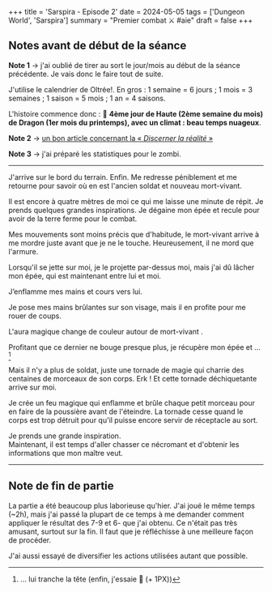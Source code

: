 +++
title = 'Sarspira - Episode 2'
date = 2024-05-05
tags = ['Dungeon World', 'Sarspira']
summary = "Premier combat :crossed_swords: #aie"
draft = false
+++

## Notes avant de début de la séance

**Note 1** → j'ai oublié de tirer au sort le jour/mois au début de la séance précédente. Je vais donc le faire tout de suite.

J'utilise le calendrier de Oltrée!. En gros : 1 semaine = 6 jours ; 1 mois = 3 semaines ; 1 saison = 5 mois ; 1 an = 4 saisons.

L'histoire commence donc : :calendar: **4ème jour de Haute (2ème semaine du mois) de Dragon (1er mois du printemps), avec un climat : beau temps nuageux**.

**Note 2** → [un bon article concernant la « *Discerner la réalité* »](https://dungeonworld.gplusarchive.online/2016/08/26/in-defense-of-discern-realities/)

**Note 3** → j'ai préparé les statistiques pour le zombi.

-----

J'arrive sur le bord du terrain. Enfin. Me redresse péniblement et me retourne pour savoir où en est l'ancien soldat et nouveau mort-vivant.

Il est encore à quatre mètres de moi ce qui me laisse une minute de répit. Je prends quelques grandes inspirations. Je dégaine mon épée et recule pour avoir de la terre ferme pour le combat.

Mes mouvements sont moins précis que d'habitude, le mort-vivant arrive à me mordre juste avant que je ne le touche. Heureusement, il ne mord que l'armure.

Lorsqu'il se jette sur moi, je le projette par-dessus moi, mais j'ai dû lâcher mon épée, qui est maintenant entre lui et moi.

J’enflamme mes mains et cours vers lui.

Je pose mes mains brûlantes sur son visage, mais il en profite pour me rouer de coups.

L'aura magique change de couleur autour de mort-vivant .

Profitant que ce dernier ne bouge presque plus, je récupère mon épée et ... [^1]

[^1]: ... lui tranche la tête (enfin, j'essaie :see_no_evil: (+ 1PX))

Mais il n'y a plus de soldat, juste une tornade de magie qui charrie des centaines de morceaux de son corps. Erk ! Et cette tornade déchiquetante arrive sur moi.

Je crée un feu magique qui enflamme et brûle chaque petit morceau pour en faire de la poussière avant de l'éteindre. La tornade cesse quand le corps est trop détruit pour qu'il puisse encore servir de réceptacle au sort.

Je prends une grande inspiration.  
Maintenant, il est temps d'aller chasser ce nécromant et d'obtenir les informations que mon maître veut.

-----

## Note de fin de partie

La partie a été beaucoup plus laborieuse qu'hier. J'ai joué le même temps (~2h), mais j'ai passé la plupart de ce temps à me demander comment appliquer le résultat des 7-9 et 6- que j'ai obtenu. Ce n'était pas très amusant, surtout sur la fin. Il faut que je réfléchisse à une meilleure façon de procéder.

J'ai aussi essayé de diversifier les actions utilisées autant que possible.
